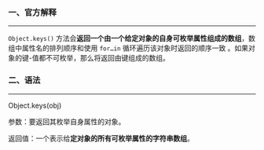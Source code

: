 ### 一、官方解释

---

`Object.keys()` 方法会**返回一个由一个给定对象的自身可枚举属性组成的数组**，数组中属性名的排列顺序和使用 `for…in` 循环遍历该对象时返回的顺序一致 。如果对象的键-值都不可枚举，那么将返回由键组成的数组。



### 二、语法

---

Object.keys(obj)

参数：要返回其枚举自身属性的对象。

返回值：一个表示给**定对象的所有可枚举属性的字符串数组**。















































